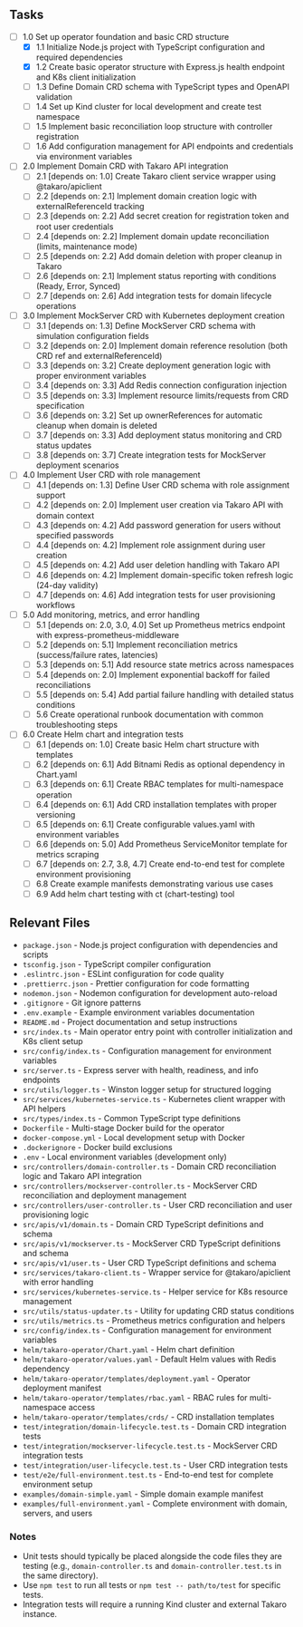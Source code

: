 ## Tasks

- [ ] 1.0 Set up operator foundation and basic CRD structure
  - [x] 1.1 Initialize Node.js project with TypeScript configuration and required dependencies
  - [x] 1.2 Create basic operator structure with Express.js health endpoint and K8s client initialization
  - [ ] 1.3 Define Domain CRD schema with TypeScript types and OpenAPI validation
  - [ ] 1.4 Set up Kind cluster for local development and create test namespace
  - [ ] 1.5 Implement basic reconciliation loop structure with controller registration
  - [ ] 1.6 Add configuration management for API endpoints and credentials via environment variables

- [ ] 2.0 Implement Domain CRD with Takaro API integration
  - [ ] 2.1 [depends on: 1.0] Create Takaro client service wrapper using @takaro/apiclient
  - [ ] 2.2 [depends on: 2.1] Implement domain creation logic with externalReferenceId tracking
  - [ ] 2.3 [depends on: 2.2] Add secret creation for registration token and root user credentials
  - [ ] 2.4 [depends on: 2.2] Implement domain update reconciliation (limits, maintenance mode)
  - [ ] 2.5 [depends on: 2.2] Add domain deletion with proper cleanup in Takaro
  - [ ] 2.6 [depends on: 2.1] Implement status reporting with conditions (Ready, Error, Synced)
  - [ ] 2.7 [depends on: 2.6] Add integration tests for domain lifecycle operations

- [ ] 3.0 Implement MockServer CRD with Kubernetes deployment creation
  - [ ] 3.1 [depends on: 1.3] Define MockServer CRD schema with simulation configuration fields
  - [ ] 3.2 [depends on: 2.0] Implement domain reference resolution (both CRD ref and externalReferenceId)
  - [ ] 3.3 [depends on: 3.2] Create deployment generation logic with proper environment variables
  - [ ] 3.4 [depends on: 3.3] Add Redis connection configuration injection
  - [ ] 3.5 [depends on: 3.3] Implement resource limits/requests from CRD specification
  - [ ] 3.6 [depends on: 3.2] Set up ownerReferences for automatic cleanup when domain is deleted
  - [ ] 3.7 [depends on: 3.3] Add deployment status monitoring and CRD status updates
  - [ ] 3.8 [depends on: 3.7] Create integration tests for MockServer deployment scenarios

- [ ] 4.0 Implement User CRD with role management
  - [ ] 4.1 [depends on: 1.3] Define User CRD schema with role assignment support
  - [ ] 4.2 [depends on: 2.0] Implement user creation via Takaro API with domain context
  - [ ] 4.3 [depends on: 4.2] Add password generation for users without specified passwords
  - [ ] 4.4 [depends on: 4.2] Implement role assignment during user creation
  - [ ] 4.5 [depends on: 4.2] Add user deletion handling with Takaro API
  - [ ] 4.6 [depends on: 4.2] Implement domain-specific token refresh logic (24-day validity)
  - [ ] 4.7 [depends on: 4.6] Add integration tests for user provisioning workflows

- [ ] 5.0 Add monitoring, metrics, and error handling
  - [ ] 5.1 [depends on: 2.0, 3.0, 4.0] Set up Prometheus metrics endpoint with express-prometheus-middleware
  - [ ] 5.2 [depends on: 5.1] Implement reconciliation metrics (success/failure rates, latencies)
  - [ ] 5.3 [depends on: 5.1] Add resource state metrics across namespaces
  - [ ] 5.4 [depends on: 2.0] Implement exponential backoff for failed reconciliations
  - [ ] 5.5 [depends on: 5.4] Add partial failure handling with detailed status conditions
  - [ ] 5.6 Create operational runbook documentation with common troubleshooting steps

- [ ] 6.0 Create Helm chart and integration tests
  - [ ] 6.1 [depends on: 1.0] Create basic Helm chart structure with templates
  - [ ] 6.2 [depends on: 6.1] Add Bitnami Redis as optional dependency in Chart.yaml
  - [ ] 6.3 [depends on: 6.1] Create RBAC templates for multi-namespace operation
  - [ ] 6.4 [depends on: 6.1] Add CRD installation templates with proper versioning
  - [ ] 6.5 [depends on: 6.1] Create configurable values.yaml with environment variables
  - [ ] 6.6 [depends on: 5.0] Add Prometheus ServiceMonitor template for metrics scraping
  - [ ] 6.7 [depends on: 2.7, 3.8, 4.7] Create end-to-end test for complete environment provisioning
  - [ ] 6.8 Create example manifests demonstrating various use cases
  - [ ] 6.9 Add helm chart testing with ct (chart-testing) tool

## Relevant Files

- `package.json` - Node.js project configuration with dependencies and scripts
- `tsconfig.json` - TypeScript compiler configuration
- `.eslintrc.json` - ESLint configuration for code quality
- `.prettierrc.json` - Prettier configuration for code formatting
- `nodemon.json` - Nodemon configuration for development auto-reload
- `.gitignore` - Git ignore patterns
- `.env.example` - Example environment variables documentation
- `README.md` - Project documentation and setup instructions
- `src/index.ts` - Main operator entry point with controller initialization and K8s client setup
- `src/config/index.ts` - Configuration management for environment variables
- `src/server.ts` - Express server with health, readiness, and info endpoints  
- `src/utils/logger.ts` - Winston logger setup for structured logging
- `src/services/kubernetes-service.ts` - Kubernetes client wrapper with API helpers
- `src/types/index.ts` - Common TypeScript type definitions
- `Dockerfile` - Multi-stage Docker build for the operator
- `docker-compose.yml` - Local development setup with Docker
- `.dockerignore` - Docker build exclusions
- `.env` - Local environment variables (development only)
- `src/controllers/domain-controller.ts` - Domain CRD reconciliation logic and Takaro API integration
- `src/controllers/mockserver-controller.ts` - MockServer CRD reconciliation and deployment management
- `src/controllers/user-controller.ts` - User CRD reconciliation and user provisioning logic
- `src/apis/v1/domain.ts` - Domain CRD TypeScript definitions and schema
- `src/apis/v1/mockserver.ts` - MockServer CRD TypeScript definitions and schema
- `src/apis/v1/user.ts` - User CRD TypeScript definitions and schema
- `src/services/takaro-client.ts` - Wrapper service for @takaro/apiclient with error handling
- `src/services/kubernetes-service.ts` - Helper service for K8s resource management
- `src/utils/status-updater.ts` - Utility for updating CRD status conditions
- `src/utils/metrics.ts` - Prometheus metrics configuration and helpers
- `src/config/index.ts` - Configuration management for environment variables
- `helm/takaro-operator/Chart.yaml` - Helm chart definition
- `helm/takaro-operator/values.yaml` - Default Helm values with Redis dependency
- `helm/takaro-operator/templates/deployment.yaml` - Operator deployment manifest
- `helm/takaro-operator/templates/rbac.yaml` - RBAC rules for multi-namespace access
- `helm/takaro-operator/templates/crds/` - CRD installation templates
- `test/integration/domain-lifecycle.test.ts` - Domain CRD integration tests
- `test/integration/mockserver-lifecycle.test.ts` - MockServer CRD integration tests
- `test/integration/user-lifecycle.test.ts` - User CRD integration tests
- `test/e2e/full-environment.test.ts` - End-to-end test for complete environment setup
- `examples/domain-simple.yaml` - Simple domain example manifest
- `examples/full-environment.yaml` - Complete environment with domain, servers, and users

### Notes

- Unit tests should typically be placed alongside the code files they are testing (e.g., `domain-controller.ts` and `domain-controller.test.ts` in the same directory).
- Use `npm test` to run all tests or `npm test -- path/to/test` for specific tests.
- Integration tests will require a running Kind cluster and external Takaro instance.